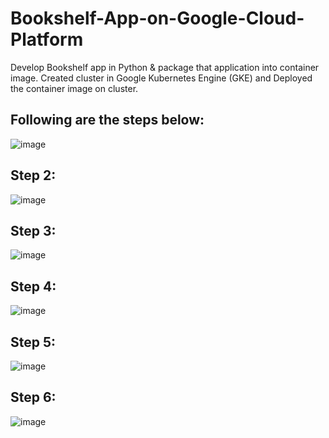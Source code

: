 # Bookshelf-App-on-Google-Cloud-Platform
Develop Bookshelf app in Python & package that application into container image.
 Created cluster in Google Kubernetes Engine (GKE) and Deployed the container image on cluster.
 ## Following are the steps below:
 ![image](https://user-images.githubusercontent.com/46588361/102004107-9a996c00-3cc2-11eb-890c-f8c5417865ca.png)
 ## Step 2:
 ![image](https://user-images.githubusercontent.com/46588361/102004185-45118f00-3cc3-11eb-8e95-09cc49e62b4a.png)
 ## Step 3:
 ![image](https://user-images.githubusercontent.com/46588361/102004233-b3eee800-3cc3-11eb-850d-6fa626482e24.png)
 ## Step 4:
 ![image](https://user-images.githubusercontent.com/46588361/102004256-e26cc300-3cc3-11eb-8fc1-ea0152e71994.png)
 ## Step 5:
 ![image](https://user-images.githubusercontent.com/46588361/102004281-17791580-3cc4-11eb-9853-faa42bb3b4e1.png)
 ## Step 6:
 ![image](https://user-images.githubusercontent.com/46588361/102004304-468f8700-3cc4-11eb-80ee-84f0b315aa63.png)






 
 
 
 
 
 

 
 
 
